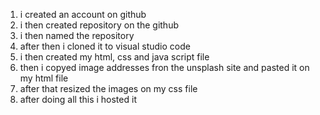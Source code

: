 1. i created an account on github 
2. i then created repository on the github
3. i then named the repository 
4. after then i cloned it to visual studio code 
4. i then created my html, css and java script file  
5. then i copyed image addresses fron the unsplash site and pasted it on my html file 
6. after that resized the images on my css file
7.  after doing all this i hosted it